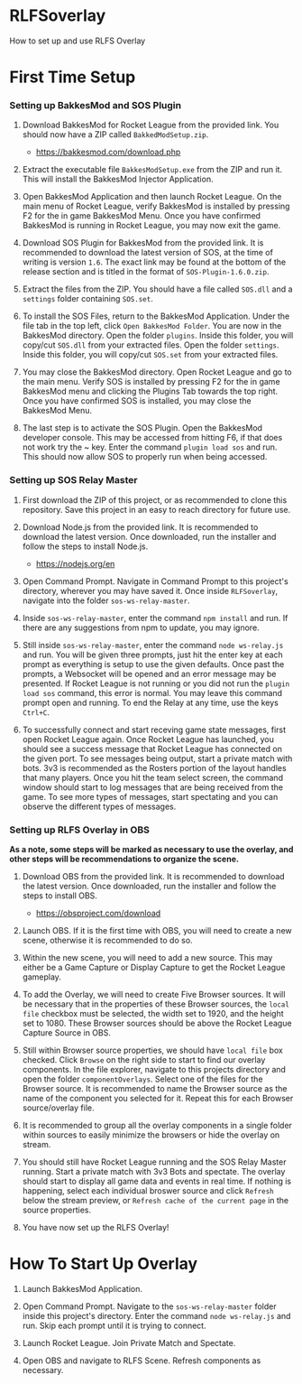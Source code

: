 # RLFSoverlay
How to set up and use RLFS Overlay

# First Time Setup

### Setting up BakkesMod and SOS Plugin

1) Download BakkesMod for Rocket League from the provided link. You should now have a ZIP called ```BakkedModSetup.zip```.
    * https://bakkesmod.com/download.php

2) Extract the executable file ```BakkesModSetup.exe``` from the ZIP and run it. This will install the BakkesMod Injector Application. 

3) Open BakkesMod Application and then launch Rocket League. On the main menu of Rocket League, verify BakkesMod is installed by pressing F2 for the in game BakkesMod Menu. Once you have confirmed BakkesMod is running in Rocket League, you may now exit the game. 

4) Download SOS Plugin for BakkesMod from the provided link. It is recommended to download the latest version of SOS, at the time of writing is version ```1.6```. The exact link may be found at the bottom of the release section and is titled in the format of ```SOS-Plugin-1.6.0.zip```.

5) Extract the files from the ZIP. You should have a file called ```SOS.dll``` and a ```settings``` folder containing ```SOS.set```. 

6) To install the SOS Files, return to the BakkesMod Application. Under the file tab in the top left, click ```Open BakkesMod Folder```. You are now in the BakkesMod directory. Open the folder ```plugins```. Inside this folder, you will copy/cut ```SOS.dll``` from your extracted files. Open the folder ```settings```. Inside this folder, you will copy/cut ```SOS.set``` from your extracted files.

7) You may close the BakkesMod directory. Open Rocket League and go to the main menu. Verify SOS is installed by pressing F2 for the in game BakkesMod menu and clicking the Plugins Tab towards the top right. Once you have confirmed SOS is installed, you may close the BakkesMod Menu.

8) The last step is to activate the SOS Plugin. Open the BakkesMod developer console. This may be accessed from hitting F6, if that does not work try the ~ key. Enter the command ```plugin load sos``` and run. This should now allow SOS to properly run when being accessed.

### Setting up SOS Relay Master

1) First download the ZIP of this project, or as recommended to clone this repository. Save this project in an easy to reach directory for future use.

2) Download Node.js from the provided link. It is recommended to download the latest version. Once downloaded, run the installer and follow the steps to install Node.js.
    * https://nodejs.org/en
3) Open Command Prompt. Navigate in Command Prompt to this project's directory, wherever you may have saved it. Once inside `RLFSoverlay`, navigate into the folder `sos-ws-relay-master`.

4) Inside `sos-ws-relay-master`, enter the command `npm install` and run. If there are any suggestions from npm to update, you may ignore.

5) Still inside `sos-ws-relay-master`, enter the command `node ws-relay.js` and run. You will be given three prompts, just hit the enter key at each prompt as everything is setup to use the given defaults. Once past the prompts, a Websocket will be opened and an error message may be presented. If Rocket League is not running or you did not run the `plugin load sos` command, this error is normal. You may leave this command prompt open and running. To end the Relay at any time, use the keys ```Ctrl+C```.

6) To successfully connect and start receving game state messages, first open Rocket League again. Once Rocket League has launched, you should see a success message that Rocket League has connected on the given port. To see messages being output, start a private match with bots. 3v3 is recommended as the Rosters portion of the layout handles that many players. Once you hit the team select screen, the command window should start to log messages that are being received from the game. To see more types of messages, start spectating and you can observe the different types of messages.

### Setting up RLFS Overlay in OBS

**As a note, some steps will be marked as necessary to use the overlay, and other steps will be recommendations to organize the scene.**

1) Download OBS from the provided link. It is recommended to download the latest version. Once downloaded, run the installer and follow the steps to install OBS.
    * https://obsproject.com/download

2) Launch OBS. If it is the first time with OBS, you will need to create a new scene, otherwise it is recommended to do so.

3) Within the new scene, you will need to add a new source. This may either be a Game Capture or Display Capture to get the Rocket League gameplay.

4) To add the Overlay, we will need to create Five Browser sources. It will be necessary that in the properties of these Browser sources, the ```local file``` checkbox must be selected, the width set to 1920, and the height set to 1080. These Browser sources should be above the Rocket League Capture Source in OBS.

5) Still within Browser source properties, we should have ```local file``` box checked. Click ```Browse``` on the right side to start to find our overlay components. In the file explorer, navigate to this projects directory and open the folder ```componentOverlays```. Select one of the files for the Browser source. It is recommended to name the Browser source as the name of the component you selected for it. Repeat this for each Browser source/overlay file.

6) It is recommended to group all the overlay components in a single folder within sources to easily minimize the browsers or hide the overlay on stream.

7) You should still have Rocket League running and the SOS Relay Master running. Start a private match with 3v3 Bots and spectate. The overlay should start to display all game data and events in real time. If nothing is happening, select each individual broswer source and click ```Refresh``` below the stream preview, or ```Refresh cache of the current page``` in the source properties. 

8) You have now set up the RLFS Overlay!

# How To Start Up Overlay

1) Launch BakkesMod Application.

2) Open Command Prompt. Navigate to the ```sos-ws-relay-master``` folder inside this project's directory. Enter the command ```node ws-relay.js``` and run. Skip each prompt until it is trying to connect.

3) Launch Rocket League. Join Private Match and Spectate.

4) Open OBS and navigate to RLFS Scene. Refresh components as necessary.
